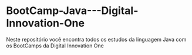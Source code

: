 # BootCamp-Java---Digital-Innovation-One
Neste repositório você encontra todos os estudos da linguagem Java com os BootCamps da Digital Innovation One
